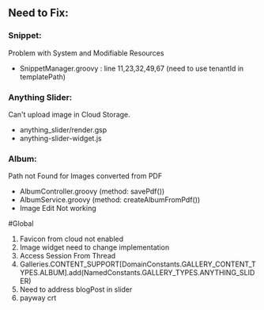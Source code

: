 ## Need to Fix:

### Snippet: 
Problem with System and Modifiable Resources
* SnippetManager.groovy : line 11,23,32,49,67 (need to use tenantId in templatePath)

### Anything Slider: 
Can't upload image in Cloud Storage.
* anything_slider/render.gsp
* anything-slider-widget.js

### Album: 
Path not Found for Images converted from PDF
* AlbumController.groovy (method: savePdf())
* AlbumService.groovy (method: createAlbumFromPdf())
* Image Edit Not working



#Global 
1. Favicon from cloud not enabled
2. Image widget need to change implementation
3. Access Session From Thread
4. Galleries.CONTENT_SUPPORT[DomainConstants.GALLERY_CONTENT_TYPES.ALBUM].add(NamedConstants.GALLERY_TYPES.ANYTHING_SLIDER)
5. Need to address blogPost in slider
6. payway crt
